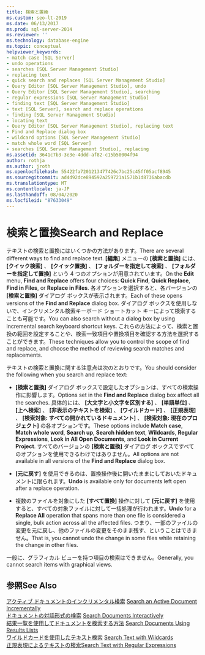 ```yaml
---
title: 検索と置換
ms.custom: seo-lt-2019
ms.date: 06/13/2017
ms.prod: sql-server-2014
ms.reviewer: ''
ms.technology: database-engine
ms.topic: conceptual
helpviewer_keywords:
- match case [SQL Server]
- undo operations
- searches [SQL Server Management Studio]
- replacing text
- quick search and replaces [SQL Server Management Studio]
- Query Editor [SQL Server Management Studio], undo
- Query Editor [SQL Server Management Studio], searching
- regular expressions [SQL Server Management Studio]
- finding text [SQL Server Management Studio]
- text [SQL Server], search and replace operations
- finding [SQL Server Management Studio]
- locating text
- Query Editor [SQL Server Management Studio], replacing text
- Find and Replace dialog box
- wildcard options [SQL Server Management Studio]
- match whole word [SQL Server]
- searches [SQL Server Management Studio], replacing
ms.assetid: 3641c7b3-3e3e-4ddd-af82-c15b50004f94
author: rothja
ms.author: jroth
ms.openlocfilehash: 55422fa7201213477426c7bc25c45ff05acf8945
ms.sourcegitcommit: ad4d92dce894592a259721a1571b1d8736abacdb
ms.translationtype: MT
ms.contentlocale: ja-JP
ms.lasthandoff: 08/04/2020
ms.locfileid: "87633049"
---
```

# <a name="search-and-replace"></a><span data-ttu-id="d2df3-102">検索と置換</span><span class="sxs-lookup"><span data-stu-id="d2df3-102">Search and Replace</span></span>
  <span data-ttu-id="d2df3-103">テキストの検索と置換にはいくつかの方法があります。</span><span class="sxs-lookup"><span data-stu-id="d2df3-103">There are several different ways to find and replace text.</span></span> <span data-ttu-id="d2df3-104">**[編集]** メニューの **[検索と置換]** には、 **[クイック検索]** 、 **[クイック置換]** 、 **[フォルダーを指定して検索]** 、 **[フォルダーを指定して置換]** という 4 つのオプションが用意されています。</span><span class="sxs-lookup"><span data-stu-id="d2df3-104">On the **Edit** menu, **Find and Replace** offers four choices: **Quick Find**, **Quick Replace**, **Find in Files**, or **Replace in Files**.</span></span> <span data-ttu-id="d2df3-105">各オプションを選択すると、各バージョンの **[検索と置換]** ダイアログ ボックスが表示されます。</span><span class="sxs-lookup"><span data-stu-id="d2df3-105">Each of these opens versions of the **Find and Replace** dialog box.</span></span> <span data-ttu-id="d2df3-106">ダイアログ ボックスを使用しないで、インクリメンタル検索キーボード ショートカット キーによって検索することも可能です。</span><span class="sxs-lookup"><span data-stu-id="d2df3-106">You can also search without a dialog box by using incremental search keyboard shortcut keys.</span></span> <span data-ttu-id="d2df3-107">これらの方法によって、検索と置換の範囲を設定することや、検索一致項目や置換項目を確認する方法を選択することができます。</span><span class="sxs-lookup"><span data-stu-id="d2df3-107">These techniques allow you to control the scope of find and replace, and choose the method of reviewing search matches and replacements.</span></span>  
  
 <span data-ttu-id="d2df3-108">テキストの検索と置換に関する注意点は次のとおりです。</span><span class="sxs-lookup"><span data-stu-id="d2df3-108">You should consider the following when you search and replace text:</span></span>  
  
-   <span data-ttu-id="d2df3-109">**[検索と置換]** ダイアログ ボックスで設定したオプションは、すべての検索操作に影響します。</span><span class="sxs-lookup"><span data-stu-id="d2df3-109">Options set in the **Find and Replace** dialog box affect all the searches.</span></span> <span data-ttu-id="d2df3-110">具体的には、 **[大文字と小文字を区別する]** 、 **[単語単位]** 、 **[上へ検索]** 、 **[非表示のテキストを検索]** 、 **[ワイルドカード]** 、 **[正規表現]** 、 **[検索対象: すべての開かれているドキュメント]** 、 **[検索対象: 現在のプロジェクト]** の各オプションです。</span><span class="sxs-lookup"><span data-stu-id="d2df3-110">These options include **Match case**, **Match whole word**, **Search up**, **Search hidden text**, **Wildcards**, **Regular Expressions**, **Look in All Open Documents**, and **Look in Current Project**.</span></span> <span data-ttu-id="d2df3-111">すべてのバージョンの **[検索と置換]** ダイアログ ボックスですべてのオプションを使用できるわけではありません。</span><span class="sxs-lookup"><span data-stu-id="d2df3-111">All options are not available in all versions of the **Find and Replace** dialog box.</span></span>  
  
-   <span data-ttu-id="d2df3-112">**[元に戻す]** を使用できるのは、置換操作後に開いたままにしておいたドキュメントに限られます。</span><span class="sxs-lookup"><span data-stu-id="d2df3-112">**Undo** is available only for documents left open after a replace operation.</span></span>  
  
-   <span data-ttu-id="d2df3-113">複数のファイルを対象にした **[すべて置換]** 操作に対して **[元に戻す]** を使用すると、すべての対象ファイルに対して一括処理が行われます。</span><span class="sxs-lookup"><span data-stu-id="d2df3-113">**Undo** for a **Replace All** operation that spans more than one file is considered a single, bulk action across all the affected files.</span></span> <span data-ttu-id="d2df3-114">つまり、一部のファイルの変更を元に戻し、他のファイルの変更をそのまま残す、ということはできません。</span><span class="sxs-lookup"><span data-stu-id="d2df3-114">That is, you cannot undo the change in some files while retaining the change in other files.</span></span>  
  
 <span data-ttu-id="d2df3-115">一般に、グラフィカル ビューを持つ項目の検索はできません。</span><span class="sxs-lookup"><span data-stu-id="d2df3-115">Generally, you cannot search items with graphical views.</span></span>  
  
## <a name="see-also"></a><span data-ttu-id="d2df3-116">参照</span><span class="sxs-lookup"><span data-stu-id="d2df3-116">See Also</span></span>  
 <span data-ttu-id="d2df3-117">[アクティブ ドキュメントのインクリメンタル検索](search-an-active-document-incrementally.md) </span><span class="sxs-lookup"><span data-stu-id="d2df3-117">[Search an Active Document Incrementally](search-an-active-document-incrementally.md) </span></span>  
 <span data-ttu-id="d2df3-118">[ドキュメントの対話形式の検索](search-documents-interactively.md) </span><span class="sxs-lookup"><span data-stu-id="d2df3-118">[Search Documents Interactively](search-documents-interactively.md) </span></span>  
 <span data-ttu-id="d2df3-119">[結果一覧を使用してドキュメントを検索する方法](search-documents-using-results-lists.md) </span><span class="sxs-lookup"><span data-stu-id="d2df3-119">[Search Documents Using Results Lists](search-documents-using-results-lists.md) </span></span>  
 <span data-ttu-id="d2df3-120">[ワイルドカードを使用したテキスト検索](search-text-with-wildcards.md) </span><span class="sxs-lookup"><span data-stu-id="d2df3-120">[Search Text with Wildcards](search-text-with-wildcards.md) </span></span>  
 [<span data-ttu-id="d2df3-121">正規表現によるテキストの検索</span><span class="sxs-lookup"><span data-stu-id="d2df3-121">Search Text with Regular Expressions</span></span>](search-text-with-regular-expressions.md)  
  
  
